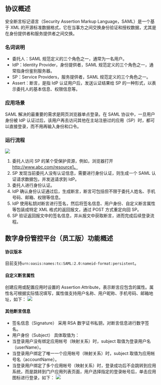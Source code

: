 ## 协议概述
安全断言标记语言（Security Assertion Markup Language，SAML）是一个基于 XML 的开源标准数据格式，它在当事方之间交换身份验证和授权数据，尤其是在身份提供者和服务提供者之间交换。

### 名词说明
- 委托人：SAML 规范定义的三个角色之一，通常为一名用户。
- IdP：Identity Provider，身份提供者，SAML 规范定义的三个角色之一，通常指身份鉴别服务器。
- SP：Service Providers，服务提供者，SAML 规范定义的三个角色之一。
- Assert：断言，是指 IdP 认证用户后，发送认证结果给 SP 的一种形式，以表示委托人的基本信息、权限信息等。

### 应用场景
SAML 解决的最重要的需求是网页浏览器单点登录。在 SAML 协议中，一旦用户身份被 IdP 认证过后，该用户再去访问其他在主站注册过的应用（SP）时，都可以直接登录，而不用再输入身份和口令。

### 运行流程
![](https://main.qcloudimg.com/raw/abd904a369c257364ef4f427edc041cd.png)
1. 委托人访问 SP 的某个受保护资源，例如，浏览器打开 http://www.abc.com/resource1。
2. SP 发现当前委托人没有认证信息，需要进行身份认证，则生成一个 SAML 认证请求数据包，并发送请求到 IdP。
3. 委托人进行身份认证。
4. IdP 确认身份认证通过后，生成断言，断言可包括但不限于委托人姓名、手机号码、邮箱、权限等信息。
5. IdP 使用私钥对断言进行签名，然后将签名信息、用户身份、自定义断言属性等包装成特定 XML 格式的返回报文，通过 POST 方式重定向回 SP。
6. SP 验证返回报文中的签名信息，并从报文中获取断言，进而完成后续登录流程。

## 数字身份管控平台（员工版）功能概述
#### 协议版本
目前支持`urn:oasis:names:tc:SAML:2.0:nameid-format:persistent`。

#### 自定义断言属性
创建应用或配置应用时设置的 Assertion Attribute，表示断言应包含的属性。属性名可根据实际情况填写，属性值支持用户名称、用户昵称、手机号码、邮箱地址，如下：
![](https://main.qcloudimg.com/raw/c3a038cb6f34091efd0dd06df45cdce2.png)
 
#### 其他断言信息
- 签名信息（Signature）
采用 RSA 数字证书私钥，对断言信息进行数字签名。
- 用户身份（Subject）
具体取值为：
 - 当登录用户没有绑定应用帐号（映射关系）时，subject 取值为登录用户名（userName）。
 - 当登录用户绑定了唯一一个应用帐号（映射关系）时，subject 取值为应用帐号名（accountName）。
 - 当登录用户绑定了多个应用帐号（映射关系）时，登录成功后不会跳转到应用系统，而是跳转到门户应用列表页面，用户选择指定的登录帐号后，单击应用图标进行登录，如下：
 ![](https://main.qcloudimg.com/raw/03a863ff182f442fa01be119c94c5cf7.png)
